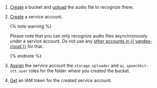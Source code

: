 1. [Create](../../storage/operations/buckets/create.md) a bucket and [upload](../../storage/operations/objects/upload.md) the audio file to recognize there.
1. [Create](../../iam/operations/sa/create.md) a service account.

   {% note warning %}

   Please note that you can only recognize audio files asynchronously under a service account. Do not use any [other accounts in {{ yandex-cloud }}](../../iam/concepts/index.md#accounts) for that.

   {% endnote %}

1. [Assign](../../iam/operations/sa/assign-role-for-sa.md) the service account the `storage.uploader` and `ai.speechkit-stt.user` roles for the folder where you created the bucket.
1. [Get](../../iam/operations/iam-token/create-for-sa.md) an IAM token for the created service account.